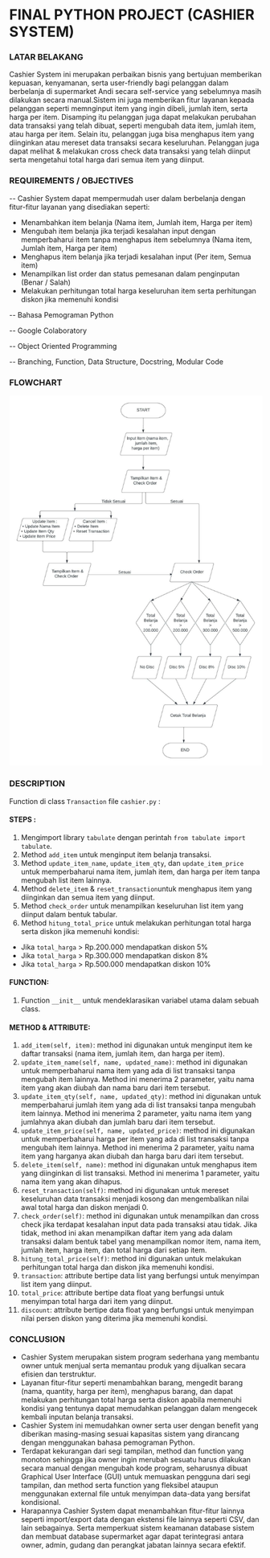 # FINAL PYTHON PROJECT (CASHIER SYSTEM)
### LATAR BELAKANG
Cashier System ini merupakan perbaikan bisnis yang bertujuan memberikan kepuasan, kenyamanan, serta user-friendly bagi pelanggan dalam berbelanja di supermarket Andi secara self-service yang sebelumnya masih dilakukan secara manual.Sistem ini juga memberikan fitur layanan kepada pelanggan seperti memnginput item yang ingin dibeli, jumlah item, serta harga per item. Disamping itu pelanggan juga dapat melakukan perubahan data transaksi yang telah dibuat, seperti mengubah data item, jumlah item, atau harga per item. Selain itu, pelanggan juga bisa menghapus item yang diinginkan atau mereset data transaksi secara keseluruhan. Pelanggan juga dapat melihat & melakukan cross check data transaksi yang telah diinput serta mengetahui total harga dari semua item yang diinput.

### REQUIREMENTS / OBJECTIVES
-- Cashier System dapat mempermudah user dalam berbelanja dengan fitur-fitur layanan yang disediakan seperti:
- Menambahkan item belanja (Nama item, Jumlah item, Harga per item)
- Mengubah item belanja jika terjadi kesalahan input dengan memperbaharui item tanpa menghapus item sebelumnya (Nama item, Jumlah item, Harga per item)
- Menghapus item belanja jika terjadi kesalahan input (Per item, Semua item)
- Menampilkan list order dan status pemesanan dalam penginputan (Benar / Salah)
- Melakukan perhitungan total harga keseluruhan item serta perhitungan diskon jika memenuhi kondisi 

-- Bahasa Pemograman Python

-- Google Colaboratory

-- Object Oriented Programming

-- Branching, Function, Data Structure, Docstring, Modular Code

### FLOWCHART
![flowchart-project-1](https://github.com/MoryHandy13/FINAL-PROJECT-PYTHON-BIGH-/blob/main/FLOWCHART%20PROJECT%20(1).jpeg?raw=true)


### DESCRIPTION
Function di class `Transaction` file `cashier.py` :
#### STEPS :
1. Mengimport library `tabulate` dengan perintah `from tabulate import tabulate`.
2. Method `add_item` untuk menginput item belanja transaksi.
3. Method `update_item_name`, `update_item_qty`, dan `update_item_price` untuk memperbaharui nama item, jumlah item, dan harga per item tanpa mengubah list item lainnya.
4. Method `delete_item` & `reset_transaction`untuk menghapus item yang diinginkan dan semua item yang diinput.
5. Method `check_order` untuk menampilkan keseluruhan list item yang diinput dalam bentuk tabular.
6. Method `hitung_total_price` untuk melakukan perhitungan total harga serta diskon jika memenuhi kondisi:
- Jika `total_harga` > Rp.200.000  mendapatkan diskon 5%
- Jika `total_harga` > Rp.300.000 mendapatkan diskon 8%
- Jika `total_harga` > Rp.500.000  mendapatkan diskon 10%

#### FUNCTION:
1. Function `__init__` untuk mendeklarasikan variabel utama dalam sebuah class.

#### METHOD & ATTRIBUTE:
1. `add_item(self, item)`: method ini digunakan untuk menginput item ke daftar transaksi (nama item, jumlah item, dan harga per item).
2. `update_item_name(self, name, updated_name)`: method ini digunakan untuk memperbaharui nama item yang ada di list transaksi tanpa mengubah item lainnya. Method ini menerima 2 parameter, yaitu nama item yang akan diubah dan nama baru dari item tersebut.
3. `update_item_qty(self, name, updated_qty)`: method ini digunakan untuk memperbaharui jumlah item yang ada di list transaksi tanpa mengubah item lainnya. Method ini menerima 2 parameter, yaitu nama item yang jumlahnya akan diubah dan jumlah baru dari item tersebut.
4. `update_item_price(self, name, updated_price)`: method ini digunakan untuk memperbaharui harga per item yang ada di list transaksi tanpa mengubah item lainnya. Method ini menerima 2 parameter, yaitu nama item yang harganya akan diubah dan harga baru dari item tersebut.
5. `delete_item(self, name)`: method ini digunakan untuk menghapus item yang diinginkan di list transaksi. Method ini menerima 1 parameter, yaitu nama item yang akan dihapus.
6. `reset_transaction(self)`: method ini digunakan untuk mereset keseluruhan data transaksi menjadi kosong dan mengembalikan nilai awal total harga dan diskon menjadi 0.
7. `check_order(self)`: method ini digunakan untuk menampilkan dan cross check jika terdapat kesalahan input data pada transaksi atau tidak. Jika tidak, method ini akan menampilkan daftar item yang ada dalam transaksi dalam bentuk tabel yang menampilkan nomor item, nama item, jumlah item, harga item, dan total harga dari setiap item.
8. `hitung_total_price(self)`: method ini digunakan untuk melakukan perhitungan total harga dan diskon jika memenuhi kondisi.
9. `transaction`: attribute bertipe data list yang berfungsi untuk menyimpan list item yang diinput.
10. `total_price`: attribute bertipe data float yang berfungsi untuk menyimpan total harga dari item yang diinput.
11. `discount`: attribute bertipe data float yang berfungsi untuk menyimpan nilai persen diskon yang diterima jika memenuhi kondisi.

### CONCLUSION
- Cashier System merupakan sistem program sederhana yang membantu owner untuk menjual serta memantau produk yang dijualkan secara efisien dan terstruktur.
- Layanan fitur-fitur seperti menambahkan barang, mengedit barang (nama, quantity, harga per item), menghapus barang, dan dapat melakukan perhitungan total harga serta diskon apabila memenuhi kondisi yang tentunya dapat memudahkan pelanggan dalam mengecek kembali inputan belanja transaksi.
- Cashier System ini memudahkan owner serta user dengan benefit yang diberikan masing-masing sesuai kapasitas sistem yang dirancang dengan menggunakan bahasa pemograman Python.
- Terdapat kekurangan dari segi tampilan, method dan function yang monoton sehingga jika owner ingin merubah sesuatu harus dilakukan secara manual dengan mengubah kode program, seharusnya dibuat Graphical User Interface (GUI) untuk memuaskan pengguna dari segi tampilan, dan  method serta function yang fleksibel ataupun menggunakan external file untuk menyimpan data-data yang bersifat kondisional.
- Harapannya Cashier System dapat menambahkan fitur-fitur lainnya seperti import/export data dengan ekstensi file lainnya seperti CSV, dan lain sebagainya. Serta memperkuat sistem keamanan database sistem dan membuat database supermarket agar dapat terintegrasi antara owner, admin, gudang dan perangkat jabatan lainnya secara efektif.

